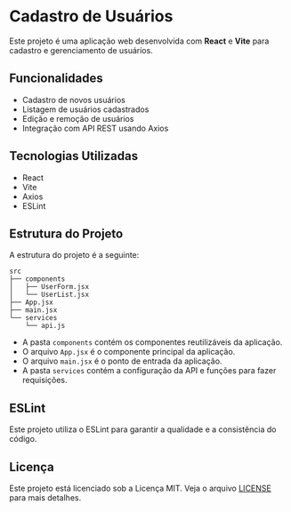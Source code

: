 # Cadastro de Usuários

Este projeto é uma aplicação web desenvolvida com **React** e **Vite** para cadastro e gerenciamento de usuários.

## Funcionalidades

- Cadastro de novos usuários
- Listagem de usuários cadastrados
- Edição e remoção de usuários
- Integração com API REST usando Axios

## Tecnologias Utilizadas

- React
- Vite
- Axios
- ESLint

## Estrutura do Projeto

A estrutura do projeto é a seguinte:

```
src
├── components
│   ├── UserForm.jsx
│   └── UserList.jsx
├── App.jsx
├── main.jsx
└── services
    └── api.js
```

- A pasta `components` contém os componentes reutilizáveis da aplicação.
- O arquivo `App.jsx` é o componente principal da aplicação.
- O arquivo `main.jsx` é o ponto de entrada da aplicação.
- A pasta `services` contém a configuração da API e funções para fazer requisições.

## ESLint

Este projeto utiliza o ESLint para garantir a qualidade e a consistência do código.


## Licença

Este projeto está licenciado sob a Licença MIT. Veja o arquivo [LICENSE](LICENSE) para mais detalhes.

